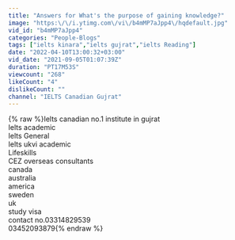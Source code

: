 ```yaml
---
title: "Answers for What's the purpose of gaining knowledge?"
image: "https:\/\/i.ytimg.com\/vi\/b4mMP7aJpp4\/hqdefault.jpg"
vid_id: "b4mMP7aJpp4"
categories: "People-Blogs"
tags: ["ielts kinara","ielts gujrat","ielts Reading"]
date: "2022-04-10T13:00:32+03:00"
vid_date: "2021-09-05T01:07:39Z"
duration: "PT17M53S"
viewcount: "268"
likeCount: "4"
dislikeCount: ""
channel: "IELTS Canadian Gujrat"
---
```

{% raw %}Ielts canadian no.1 institute in gujrat<br />Ielts academic <br />Ielts General<br />Ielts ukvi academic<br />Lifeskills<br />CEZ overseas consultants<br /> canada <br />australia<br />america<br />sweden <br />uk <br />study visa<br />contact no.03314829539<br />                   03452093879{% endraw %}
